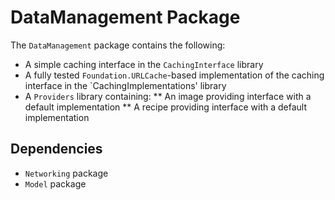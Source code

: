# DataManagement Package

The `DataManagement` package contains the following:
* A simple caching interface in the `CachingInterface` library
* A fully tested `Foundation.URLCache`-based implementation of the caching interface in the `CachingImplementations' library
* A `Providers` library containing:
** An image providing interface with a default implementation
** A recipe providing interface with a default implementation

## Dependencies
* `Networking` package
* `Model` package
